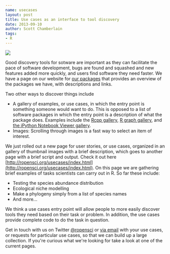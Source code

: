 ```yaml
---
name: usecases
layout: post
title: Use cases as an interface to tool discovery
date: 2013-09-10
author: Scott Chamberlain
tags:
- R
---
```


<a href="/usecases/index.html"><img src="/assets/img/blog/usecases.png"></a>

Good discovery tools for sotware are important as they can facilitate the pace of software development, bugs are found and squashed and new features added more quickly, and users find software they need faster. We have a page on our website for [our packages](http://ropensci.org/packages/index.html) that provides an overview of the packages we have, with descriptions and links. 

Two other ways to discover things include 

* A gallery of examples, or use cases, in which the entry point is something someone would want to do. This is opposed to a list of software packages in which the entry point is a description of what the package does. Examples include the [Rcpp gallery](http://gallery.rcpp.org/), [R graph gallery](http://www.sr.bham.ac.uk/~ajrs/R/r-gallery.html), and [the iPython Notebook Viewer gallery](http://nbviewer.ipython.org/). 
* Images: Scrolling through images is a fast way to select an item of interest. 

We just rolled out a new page for user stories, or use cases, organized in an gallery of thumbnail images with a brief description, which goes to another page with a brief script and output. Check it out here [http://ropensci.org/usecases/index.html](http://ropensci.org/usecases/index.html). On this page we are gathering brief examples of tasks scientists can carry out in R. So far these include:

* Testing the species abundance distribution
* Ecological niche modelling
* Make a phylogeny simply from a list of species names
* And more...

We think a use cases entry point will allow people to more easily discover tools they need based on their task or problem. In addition, the use cases provide complete code to do the task in question. 

Get in touch with us on Twitter [@ropensci](https://twitter.com/ropensci) or [via email](http://ropensci.org/contact.html) with your use cases, or requests for particular use cases, so that we can build up a large collection. If you're curious what we're looking for take a look at one of the current pages. 